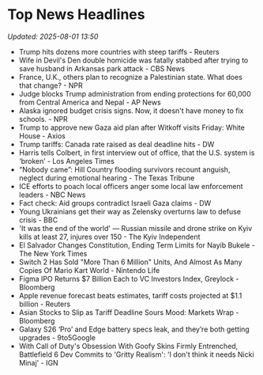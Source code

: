 # Top News Headlines

_Updated: 2025-08-01 13:50_

- Trump hits dozens more countries with steep tariffs - Reuters
- Wife in Devil's Den double homicide was fatally stabbed after trying to save husband in Arkansas park attack - CBS News
- France, U.K., others plan to recognize a Palestinian state. What does that change? - NPR
- Judge blocks Trump administration from ending protections for 60,000 from Central America and Nepal - AP News
- Alaska ignored budget crisis signs. Now, it doesn't have money to fix schools. - NPR
- Trump to approve new Gaza aid plan after Witkoff visits Friday: White House - Axios
- Trump tariffs: Canada rate raised as deal deadline hits - DW
- Harris tells Colbert, in first interview out of office, that the U.S. system is ‘broken’ - Los Angeles Times
- “Nobody came”: Hill Country flooding survivors recount anguish, neglect during emotional hearing - The Texas Tribune
- ICE efforts to poach local officers anger some local law enforcement leaders - NBC News
- Fact check: Aid groups contradict Israeli Gaza claims - DW
- Young Ukrainians get their way as Zelensky overturns law to defuse crisis - BBC
- 'It was the end of the world' — Russian missile and drone strike on Kyiv kills at least 27, injures over 150 - The Kyiv Independent
- El Salvador Changes Constitution, Ending Term Limits for Nayib Bukele - The New York Times
- Switch 2 Has Sold "More Than 6 Million" Units, And Almost As Many Copies Of Mario Kart World - Nintendo Life
- Figma IPO Returns $7 Billion Each to VC Investors Index, Greylock - Bloomberg
- Apple revenue forecast beats estimates, tariff costs projected at $1.1 billion - Reuters
- Asian Stocks to Slip as Tariff Deadline Sours Mood: Markets Wrap - Bloomberg
- Galaxy S26 ‘Pro’ and Edge battery specs leak, and they’re both getting upgrades - 9to5Google
- With Call of Duty's Obsession With Goofy Skins Firmly Entrenched, Battlefield 6 Dev Commits to 'Gritty Realism': 'I don't think it needs Nicki Minaj' - IGN